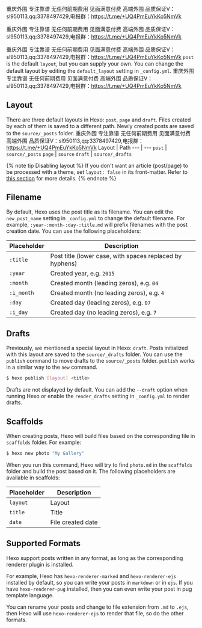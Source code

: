 重庆外围  专注靠谱 无任何前期费用  见面满意付费 高端外围  品质保证V：sl950113,qq:3378497429,电报群：https://t.me/+UQ4PmEuYkKo5NmVk

重庆外围  专注靠谱 无任何前期费用  见面满意付费 高端外围  品质保证V：sl950113,qq:3378497429,电报群：https://t.me/+UQ4PmEuYkKo5NmVk

重庆外围  专注靠谱 无任何前期费用  见面满意付费 高端外围  品质保证V：sl950113,qq:3378497429,电报群：https://t.me/+UQ4PmEuYkKo5NmVk
`post` is the default `layout`, but you can supply your own. You can change the default layout by editing the `default_layout` setting in `_config.yml`.
重庆外围  专注靠谱 无任何前期费用  见面满意付费 高端外围  品质保证V：sl950113,qq:3378497429,电报群：https://t.me/+UQ4PmEuYkKo5NmVk
## Layout

There are three default layouts in Hexo: `post`, `page` and `draft`. Files created by each of them is saved to a different path. Newly created posts are saved to the `source/_posts` folder.
重庆外围  专注靠谱 无任何前期费用  见面满意付费 高端外围  品质保证V：sl950113,qq:3378497429,电报群：https://t.me/+UQ4PmEuYkKo5NmVk
Layout | Path
--- | ---
`post` | `source/_posts`
`page` | `source`
`draft` | `source/_drafts`

{% note tip Disabling layout %}
If you don't want an article (post/page) to be processed with a theme, set `layout: false` in its front-matter. Refer to [this section](/docs/front-matter#Layout) for more details.
{% endnote %}

## Filename

By default, Hexo uses the post title as its filename. You can edit the `new_post_name` setting in `_config.yml` to change the default filename. For example, `:year-:month-:day-:title.md` will prefix filenames with the post creation date. You can use the following placeholders:

Placeholder | Description
--- | ---
`:title` | Post title (lower case, with spaces replaced by hyphens)
`:year` | Created year, e.g. `2015`
`:month` | Created month (leading zeros), e.g. `04`
`:i_month` | Created month (no leading zeros), e.g. `4`
`:day` | Created day (leading zeros), e.g. `07`
`:i_day` | Created day (no leading zeros), e.g. `7`

## Drafts

Previously, we mentioned a special layout in Hexo: `draft`. Posts initialized with this layout are saved to the `source/_drafts` folder. You can use the `publish` command to move drafts to the `source/_posts` folder. `publish` works in a similar way to the `new` command.

``` bash
$ hexo publish [layout] <title>
```

Drafts are not displayed by default. You can add the `--draft` option when running Hexo or enable the `render_drafts` setting in `_config.yml` to render drafts.

## Scaffolds

When creating posts, Hexo will build files based on the corresponding file in `scaffolds` folder. For example:

``` bash
$ hexo new photo "My Gallery"
```

When you run this command, Hexo will try to find `photo.md` in the `scaffolds` folder and build the post based on it. The following placeholders are available in scaffolds:

Placeholder | Description
--- | ---
`layout` | Layout
`title` | Title
`date` | File created date

## Supported Formats

Hexo support posts written in any format, as long as the corresponding renderer plugin is installed.

For example, Hexo has `hexo-renderer-marked` and `hexo-renderer-ejs` installed by default, so you can write your posts in `markdown` or in `ejs`. If you have `hexo-renderer-pug` installed, then you can even write your post in pug template language.

You can rename your posts and change to file extension from `.md` to `.ejs`, then Hexo will use `hexo-renderer-ejs` to render that file, so do the other formats.
